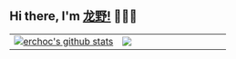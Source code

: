 ## Hi there, I'm [龙野!](https://github.com/erchoc) 👋👋👋

<table width="960px">
<tr>
  
<td width="50%">
  <a href="https://github.com/hyj1991">
    <img align="center" src="https://github-readme-stats.vercel.app/api?username=erchoc&show_icons=true&theme=radical&count_private=true" alt="erchoc's github stats" />
  </a>
</td>

<td width="50%">
  <a href="https://github.com/erchoc">
    <img align="center" src="https://github-readme-stats.vercel.app/api/top-langs/?username=erchoc&layout=compact&theme=radical" />
  </a>
</td>

</tr>
</table>




